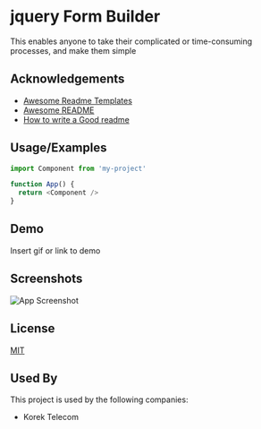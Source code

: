 
# jquery Form Builder
This enables anyone to take their complicated or time-consuming processes, and make them simple


## Acknowledgements

 - [Awesome Readme Templates](https://awesomeopensource.com/project/elangosundar/awesome-README-templates)
 - [Awesome README](https://github.com/matiassingers/awesome-readme)
 - [How to write a Good readme](https://bulldogjob.com/news/449-how-to-write-a-good-readme-for-your-github-project)


## Usage/Examples

```javascript
import Component from 'my-project'

function App() {
  return <Component />
}
```


## Demo

Insert gif or link to demo


## Screenshots

![App Screenshot](https://via.placeholder.com/468x300?text=App+Screenshot+Here)


## License

[MIT](https://choosealicense.com/licenses/mit/)


## Used By

This project is used by the following companies:

- Korek Telecom
